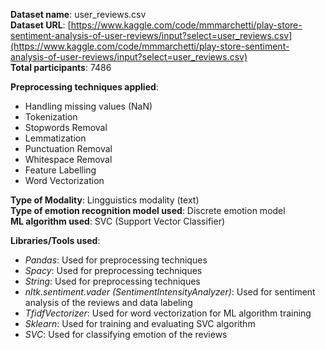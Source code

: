 **Dataset name**: user_reviews.csv  
**Dataset URL**: [https://www.kaggle.com/code/mmmarchetti/play-store-sentiment-analysis-of-user-reviews/input?select=user_reviews.csv](https://www.kaggle.com/code/mmmarchetti/play-store-sentiment-analysis-of-user-reviews/input?select=user_reviews.csv)  
**Total participants**: 7486

**Preprocessing techniques applied**:
- Handling missing values (NaN)
- Tokenization
- Stopwords Removal
- Lemmatization
- Punctuation Removal
- Whitespace Removal
- Feature Labelling
- Word Vectorization

**Type of Modality**: Lingguistics modality (text)  
**Type of emotion recognition model used**: Discrete emotion model  
**ML algorithm used**: SVC (Support Vector Classifier)


**Libraries/Tools used**:
- _Pandas_: Used for preprocessing techniques
- _Spacy_: Used for preprocessing techniques
- _String_: Used for preprocessing techniques
- _nltk.sentiment.vader (SentimentIntensityAnalyzer)_: Used for sentiment analysis of the reviews and data labeling
- _TfidfVectorizer_: Used for word vectorization for ML algorithm training
- _Sklearn_: Used for training and evaluating SVC algorithm
- _SVC_: Used for classifying emotion of the reviews

